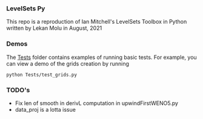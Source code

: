 ### LevelSets Py

This repo is a reproduction of Ian Mitchell's LevelSets Toolbox in Python written by Lekan Molu in August, 2021

### Demos

The [Tests](/Tests) folder contains examples of running basic tests. For example, you can view a demo of the grids creation by running

`python Tests/test_grids.py`


### TODO's

+ Fix len of smooth in derivL computation in upwindFirstWENO5.py
+ data_proj is a lotta issue
